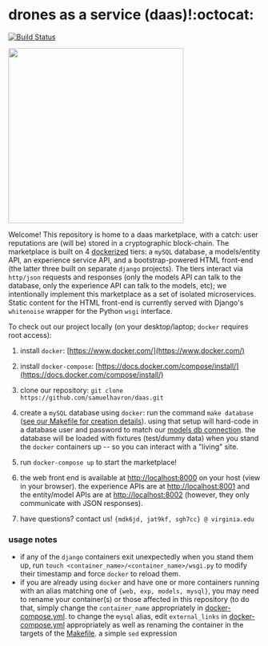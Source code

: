 # drones as a service (daas)!:octocat:
[![Build Status](https://travis-ci.org/samuelhavron/daas.svg?branch=master)](https://travis-ci.org/samuelhavron/daas)
<p align="left">
<img src="https://cdn.rawgit.com/samuelhavron/daas/master/web/daasapp/static/images/home/logo.svg" width="350">
</p>

Welcome! This repository is home to a daas marketplace, with a catch: user
reputations are (will be) stored in a cryptographic block-chain. The marketplace is built on 4
[dockerized](https://www.docker.com/what-docker) tiers: a `mySQL` database, a models/entity API,
an experience service API, and a bootstrap-powered HTML front-end (the latter
three built on separate `django` projects). The tiers interact via `http/json`
requests and responses (only the models API can talk to the database, only the experience API
can talk to the models, etc); we intentionally implement this marketplace as a set
of isolated microservices. Static content for the HTML front-end is currently
served with Django's `whitenoise` wrapper for the Python `wsgi` interface.

To check out our project locally (on your desktop/laptop; `docker` requires root access):

1. install `docker`: [https://www.docker.com/](https://www.docker.com/)

2. install `docker-compose`: [https://docs.docker.com/compose/install/](https://docs.docker.com/compose/install/)

3. clone our repository: `git clone https://github.com/samuelhavron/daas.git`

4. create a `mySQL` database using `docker`: run the command `make database`
([see our Makefile for creation details](https://github.com/samuelhavron/daas/blob/master/Makefile)).
using that setup will hard-code in a database user and password to match our [models db
connection](https://github.com/samuelhavron/daas/blob/master/models/models/settings.py#L97-L105).
the database will be loaded with fixtures (test/dummy data) when you stand the
`docker` containers up -- so you can interact with a "living" site.

5. run `docker-compose up` to start the marketplace!

6. the web front end is available at [http://localhost:8000](http:localhost:8000) 
on your host (view in your browser). the experience
APIs are at [http://localhost:8001](http://localhost:8001) and 
the entity/model APIs are at [http://localhost:8002](http://localhost:8002) 
(however, they only communicate with JSON responses).

7. have questions? contact us! `{mdk6jd, jat9kf, sgh7cc} @ virginia.edu`

### usage notes
* if any of the `django` containers exit unexpectedly when you stand them up, run 
`touch <container_name>/<container_name>/wsgi.py` to modify their timestamp and force
`docker` to reload them.
* if you are already using `docker` and have one or more containers running with
an alias matching one of `{web, exp, models, mysql}`, you may need to rename
your container(s) or those affected in this repository (to do that, simply
change the `container_name` appropriately in
[docker-compose.yml](https://github.com/samuelhavron/daas/blob/master/docker-compose.yml).
to change the `mysql` alias, edit `external_links` in
[docker-compose.yml](https://github.com/samuelhavron/daas/blob/master/docker-compose.yml)
appropriately as well as renaming the container in the 
targets of the
[Makefile](https://github.com/samuelhavron/daas/blob/master/Makefile). a simple
`sed` expression 
